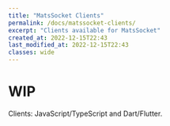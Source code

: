 ```yaml
---
title: "MatsSocket Clients"
permalink: /docs/matssocket-clients/
excerpt: "Clients available for MatsSocket"
created_at: 2022-12-15T22:43
last_modified_at: 2022-12-15T22:43
classes: wide
---
```


# WIP

Clients: JavaScript/TypeScript and Dart/Flutter.
